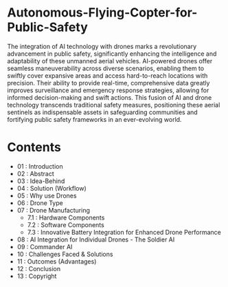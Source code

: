 # Autonomous-Flying-Copter-for-Public-Safety
The integration of AI technology with drones marks a revolutionary advancement in public safety, significantly enhancing the intelligence and adaptability of these unmanned aerial vehicles. AI-powered drones offer seamless maneuverability across diverse scenarios, enabling them to swiftly cover expansive areas and access hard-to-reach locations with precision. Their ability to provide real-time, comprehensive data greatly improves surveillance and emergency response strategies, allowing for informed decision-making and swift actions. This fusion of AI and drone technology transcends traditional safety measures, positioning these aerial sentinels as indispensable assets in safeguarding communities and fortifying public safety frameworks in an ever-evolving world.


# Contents

- 01 : Introduction 
- 02 : Abstract
- 03 : Idea-Behind
- 04 : Solution (Workflow) 
- 05 : Why use Drones
- 06 : Drone Type 
- 07 : Drone Manufacturing 
  - 7.1 : Hardware Components
  - 7.2 : Software Components
  - 7.3 : Innovative Battery Integration for Enhanced Drone Performance 
- 08 : AI Integration for Individual Drones - The Soldier AI
- 09 : Commander AI 
- 10 : Challenges Faced & Solutions 
- 11 : Outcomes (Advantages) 
- 12 : Conclusion 
- 13 : Copyright 
